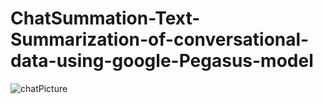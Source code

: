 # ChatSummation-Text-Summarization-of-conversational-data-using-google-Pegasus-model

![chatPicture](https://github.com/Shivans-Awasthi/ChatSummation-Text-Summarization-of-conversational-data-using-google-Pegasus-model/assets/90861628/caede1c7-34ec-4b0f-b668-51320696d012)
